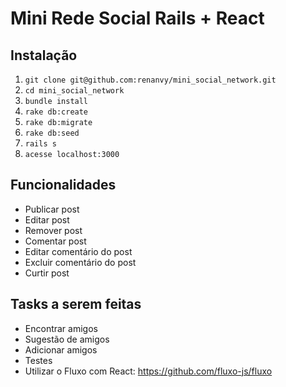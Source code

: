 # Mini Rede Social Rails + React

## Instalação

1. `git clone git@github.com:renanvy/mini_social_network.git`
2. `cd mini_social_network`
3. `bundle install`
4. `rake db:create`
5. `rake db:migrate`
6. `rake db:seed`
7. `rails s`
8. `acesse localhost:3000`

## Funcionalidades

- Publicar post
- Editar post
- Remover post
- Comentar post
- Editar comentário do post
- Excluir comentário do post
- Curtir post

## Tasks a serem feitas

- Encontrar amigos
- Sugestão de amigos
- Adicionar amigos
- Testes
- Utilizar o Fluxo com React: https://github.com/fluxo-js/fluxo
